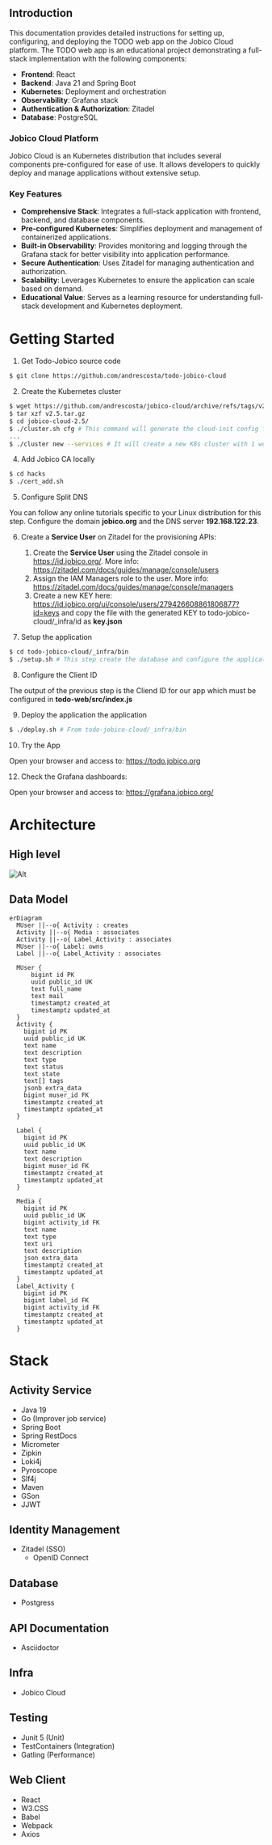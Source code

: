 ## Introduction

This documentation provides detailed instructions for setting up, configuring, and deploying the TODO web app on the Jobico Cloud platform. The TODO web app is an educational project demonstrating a full-stack implementation with the following components:

- **Frontend**: React
- **Backend**: Java 21 and Spring Boot
- **Kubernetes**: Deployment and orchestration
- **Observability**: Grafana stack
- **Authentication & Authorization**: Zitadel
- **Database**: PostgreSQL

### Jobico Cloud Platform

Jobico Cloud is an Kubernetes distribution that includes several components pre-configured for ease of use. It allows developers to quickly deploy and manage applications without extensive setup.

### Key Features

- **Comprehensive Stack**: Integrates a full-stack application with frontend, backend, and database components.
- **Pre-configured Kubernetes**: Simplifies deployment and management of containerized applications.
- **Built-in Observability**: Provides monitoring and logging through the Grafana stack for better visibility into application performance.
- **Secure Authentication**: Uses Zitadel for managing authentication and authorization.
- **Scalability**: Leverages Kubernetes to ensure the application can scale based on demand.
- **Educational Value**: Serves as a learning resource for understanding full-stack development and Kubernetes deployment.

# Getting Started

1. Get Todo-Jobico source code

```bash 
$ git clone https://github.com/andrescosta/todo-jobico-cloud
```

2. Create the Kubernetes cluster

```bash
$ wget https://github.com/andrescosta/jobico-cloud/archive/refs/tags/v2.5.tar.gz
$ tar xzf v2.5.tar.gz 
$ cd jobico-cloud-2.5/
$ ./cluster.sh cfg # This command will generate the cloud-init config files.
...
$ ./cluster new --services # It will create a new K8s cluster with 1 worker node and extras.
```

4. Add Jobico CA locally
```bash
$ cd hacks
$ ./cert_add.sh
```

5. Configure Split DNS

You can follow any online tutorials specific to your Linux distribution for this step. Configure the domain **jobico.org** and the DNS server **192.168.122.23**.

6. Create a **Service User** on Zitadel for the provisioning APIs:

   1. Create the **Service User** using the Zitadel console in https://id.jobico.org/. More info: https://zitadel.com/docs/guides/manage/console/users
   2. Assign the IAM Managers role to the user. More info: https://zitadel.com/docs/guides/manage/console/managers
   3. Create a new KEY here: https://id.jobico.org/ui/console/users/279426608861806877?id=keys and copy the file with the generated KEY to todo-jobico-cloud/_infra/id as **key.json**
  
7. Setup the application

```bash
$ cd todo-jobico-cloud/_infra/bin
$ ./setup.sh # This step create the database and configure the application on Zitadel.
```
8. Configure the Client ID

The output of the previous step is the Cliend ID for our app which must be configured in **todo-web/src/index.js**

9. Deploy the application the application

```bash
$ ./deploy.sh # From todo-jobico-cloud/_infra/bin
```
10. Try the App

Open your browser and access to: https://todo.jobico.org

12. Check the Grafana dashboards:

Open your browser and access to: https://grafana.jobico.org/

# Architecture

## High level 
![Alt](docs/arch-k8s.svg)

## Data Model
```mermaid
erDiagram
  MUser ||--o{ Activity : creates
  Activity ||--o{ Media : associates
  Activity ||--o{ Label_Activity : associates
  MUser ||--o{ Label: owns
  Label ||--o{ Label_Activity : associates

  MUser {
      bigint id PK
      uuid public_id UK
      text full_name
      text mail
      timestamptz created_at
      timestamptz updated_at
  }
  Activity {
    bigint id PK
    uuid public_id UK
    text name
    text description
    text type
    text status
    text state
    text[] tags
    jsonb extra_data
    bigint muser_id FK
    timestamptz created_at
    timestamptz updated_at
  }
  
  Label {
    bigint id PK
    uuid public_id UK
    text name
    text description
    bigint muser_id FK
    timestamptz created_at
    timestamptz updated_at
  }

  Media {
    bigint id PK
    uuid public_id UK
    bigint activity_id FK
    text name
    text type
    text uri
    text description
    json extra_data
    timestamptz created_at
    timestamptz updated_at
  }
  Label_Activity {
    bigint id PK
    bigint label_id FK
    bigint activity_id FK
    timestamptz created_at
    timestamptz updated_at
  }
```


# Stack

## Activity Service
* Java 19
* Go (Improver job service)
* Spring Boot
* Spring RestDocs
* Micrometer
* Zipkin
* Loki4j
* Pyroscope
* Slf4j 
* Maven
* GSon
* JJWT


## Identity Management
* Zitadel (SSO)
  * OpenID Connect

## Database
* Postgress

## API Documentation
* Asciidoctor

## Infra
* Jobico Cloud

## Testing
* Junit 5 (Unit)
* TestContainers (Integration) 
* Gatling (Performance)

## Web Client
* React
* W3.CSS
* Babel
* Webpack
* Axios